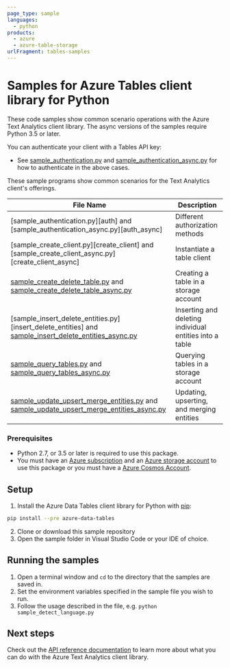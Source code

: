 ```yaml
---
page_type: sample
languages:
  - python
products:
  - azure
  - azure-table-storage
urlFragment: tables-samples
---
```


# Samples for Azure Tables client library for Python

These code samples show common scenario operations with the Azure Text Analytics client library.
The async versions of the samples require Python 3.5 or later.

You can authenticate your client with a Tables API key:
* See [sample_authentication.py][sample_authentication] and [sample_authentication_async.py][sample_authentication_async] for how to authenticate in the above cases.

These sample programs show common scenarios for the Text Analytics client's offerings.

|**File Name**|**Description**|
|-------------|---------------|
|[sample_authentication.py][auth] and [sample_authentication_async.py][auth_async]|Different authorization methods|
|[sample_create_client.py][create_client] and [sample_create_client_async.py][create_client_async]|Instantiate a table client|Authorizing a `TableServiceClient` object and `TableClient` object|
|[sample_create_delete_table.py][create_delete_table] and [sample_create_delete_table_async.py][create_delete_table_async]|Creating a table in a storage account|
|[sample_insert_delete_entities.py][insert_delete_entities] and [sample_insert_delete_entities_async.py][insert_delete_entities_async]|Inserting and deleting individual entities into a table|
|[sample_query_tables.py][query_tables] and [sample_query_tables_async.py][query_tables_async]|Querying tables in a storage account|
|[sample_update_upsert_merge_entities.py][update_upsert_merge] and [sample_update_upsert_merge_entities_async.py][update_upsert_merge_async]| Updating, upserting, and merging entities|


### Prerequisites
* Python 2.7, or 3.5 or later is required to use this package.
* You must have an [Azure subscription](https://azure.microsoft.com/free/) and an
[Azure storage account](https://docs.microsoft.com/azure/storage/common/storage-account-overview) to use this package
 or you must have a [Azure Cosmos Account](https://docs.microsoft.com/azure/cosmos-db/account-overview).

## Setup

1. Install the Azure Data Tables client library for Python with [pip](https://pypi.org/project/pip/):
```bash
pip install --pre azure-data-tables
```
2. Clone or download this sample repository
3. Open the sample folder in Visual Studio Code or your IDE of choice.

## Running the samples

1. Open a terminal window and `cd` to the directory that the samples are saved in.
2. Set the environment variables specified in the sample file you wish to run.
3. Follow the usage described in the file, e.g. `python sample_detect_language.py`

## Next steps

Check out the [API reference documentation][api_reference_documentation] to learn more about
what you can do with the Azure Text Analytics client library.


<!-- LINKS -->
[api_reference_documentation]: https://aka.ms/azsdk/python/tables/docs

[sample_authentication]: https://github.com/Azure/azure-sdk-for-python/tree/master/sdk/tables/azure-data-tables/samples/samples_authentication.py
[sample_authentication_async]: https://github.com/Azure/azure-sdk-for-python/tree/master/sdk/tables/azure-data-tables/samples/async_samples/samples_authentication_async.py

[create_delete_table]: https://github.com/Azure/azure-sdk-for-python/tree/master/sdk/tables/azure-data-tables/samples/sample_create_delete_table.py
[create_delete_table_async]: https://github.com/Azure/azure-sdk-for-python/tree/master/sdk/tables/azure-data-tables/samples/async_samples/sample_create_delete_table_async.py

[insert_delete_entities_async]: https://github.com/Azure/azure-sdk-for-python/tree/master/sdk/tables/azure-data-tables/samples/sample_insert_delete_entities.py
[insert_delete_entities_async]: https://github.com/Azure/azure-sdk-for-python/tree/master/sdk/tables/azure-data-tables/samples/async_samples/sample_insert_delete_entities_async.py

[query_entities]: https://github.com/Azure/azure-sdk-for-python/tree/master/sdk/tables/azure-data-tables/samples/sample_insert_delete_entities_async.py
[query_table_async]: https://github.com/Azure/azure-sdk-for-python/tree/master/sdk/tables/azure-data-tables/samples/async_samples/sample_insert_delete_entities_async.py

[query_tables]: https://github.com/Azure/azure-sdk-for-python/tree/master/sdk/tables/azure-data-tables/samples/sample_insert_delete_entities_async.py
[query_tables_async]: https://github.com/Azure/azure-sdk-for-python/tree/master/sdk/tables/azure-data-tables/samples/async_samples/sample_insert_delete_entities_async.py

[update_upsert_merge]: https://github.com/Azure/azure-sdk-for-python/tree/master/sdk/tables/azure-data-tables/samples/sample_update_upsert_merge_entities.py
[update_upsert_merge_async]: https://github.com/Azure/azure-sdk-for-python/tree/master/sdk/tables/azure-data-tables/samples/async_samples/sample_update_upsert_merge_entities_async.py
